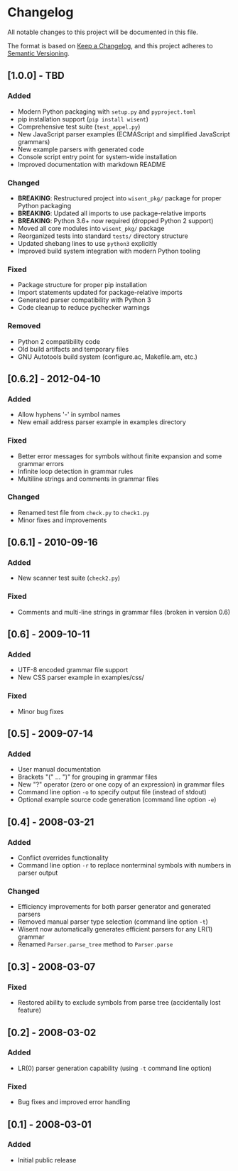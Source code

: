 # Changelog

All notable changes to this project will be documented in this file.

The format is based on [Keep a Changelog](https://keepachangelog.com/en/1.0.0/),
and this project adheres to [Semantic Versioning](https://semver.org/spec/v2.0.0.html).

## [1.0.0] - TBD

### Added
- Modern Python packaging with `setup.py` and `pyproject.toml`
- pip installation support (`pip install wisent`)
- Comprehensive test suite (`test_appel.py`)
- New JavaScript parser examples (ECMAScript and simplified JavaScript grammars)
- New example parsers with generated code
- Console script entry point for system-wide installation
- Improved documentation with markdown README

### Changed
- **BREAKING**: Restructured project into `wisent_pkg/` package for proper Python packaging
- **BREAKING**: Updated all imports to use package-relative imports
- **BREAKING**: Python 3.6+ now required (dropped Python 2 support)
- Moved all core modules into `wisent_pkg/` package
- Reorganized tests into standard `tests/` directory structure
- Updated shebang lines to use `python3` explicitly
- Improved build system integration with modern Python tooling

### Fixed
- Package structure for proper pip installation
- Import statements updated for package-relative imports
- Generated parser compatibility with Python 3
- Code cleanup to reduce pychecker warnings

### Removed
- Python 2 compatibility code
- Old build artifacts and temporary files
- GNU Autotools build system (configure.ac, Makefile.am, etc.)

## [0.6.2] - 2012-04-10

### Added
- Allow hyphens '-' in symbol names
- New email address parser example in examples directory

### Fixed
- Better error messages for symbols without finite expansion and some grammar errors
- Infinite loop detection in grammar rules
- Multiline strings and comments in grammar files

### Changed
- Renamed test file from `check.py` to `check1.py`
- Minor fixes and improvements

## [0.6.1] - 2010-09-16

### Added
- New scanner test suite (`check2.py`)

### Fixed
- Comments and multi-line strings in grammar files (broken in version 0.6)

## [0.6] - 2009-10-11

### Added
- UTF-8 encoded grammar file support
- New CSS parser example in examples/css/

### Fixed
- Minor bug fixes

## [0.5] - 2009-07-14

### Added
- User manual documentation
- Brackets "(" ... ")" for grouping in grammar files
- New "?" operator (zero or one copy of an expression) in grammar files
- Command line option `-o` to specify output file (instead of stdout)
- Optional example source code generation (command line option `-e`)

## [0.4] - 2008-03-21

### Added
- Conflict overrides functionality
- Command line option `-r` to replace nonterminal symbols with numbers in parser output

### Changed
- Efficiency improvements for both parser generator and generated parsers
- Removed manual parser type selection (command line option `-t`)
- Wisent now automatically generates efficient parsers for any LR(1) grammar
- Renamed `Parser.parse_tree` method to `Parser.parse`

## [0.3] - 2008-03-07

### Fixed
- Restored ability to exclude symbols from parse tree (accidentally lost feature)

## [0.2] - 2008-03-02

### Added
- LR(0) parser generation capability (using `-t` command line option)

### Fixed
- Bug fixes and improved error handling

## [0.1] - 2008-03-01

### Added
- Initial public release